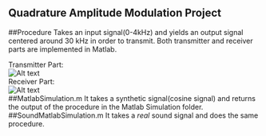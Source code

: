 Quadrature Amplitude Modulation Project
---
##Procedure
Takes an input signal(0-4kHz) and yields an output signal centered around 30 kHz in order to transmit. Both transmitter and receiver parts are implemented in Matlab.   

Transmitter Part:  
![Alt text](bugra.github.com/QAM-Project/img/QAM_transmitter.svg "Transmitter")  
Receiver Part:  
![Alt text](bugra.github.com/QAM-Project/img/QAM_receiver.svg "Receiver")  
##MatlabSimulation.m 
It takes a synthetic signal(cosine signal) and returns the output of the procedure in the Matlab Simulation folder.
##SoundMatlabSimulation.m
It takes a *real* sound signal and does the same procedure.